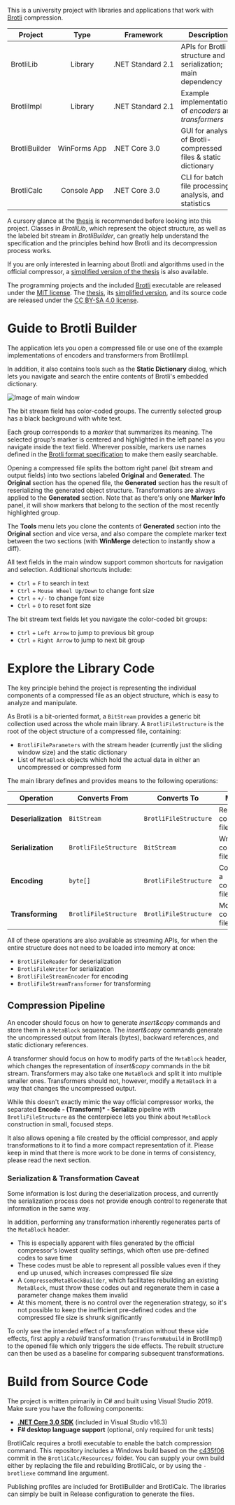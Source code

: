 This is a university project with libraries and applications that work with [Brotli](https://github.com/google/brotli) compression.

| Project | Type | Framework | Description |
| ------- | :--: | --------- | ----------- |
| BrotliLib | Library | .NET&nbsp;Standard&nbsp;2.1 | APIs for Brotli structure and serialization; main dependency |
| BrotliImpl | Library | .NET&nbsp;Standard&nbsp;2.1 | Example implementations of *encoders* and *transformers* |
| BrotliBuilder | WinForms&nbsp;App | .NET&nbsp;Core&nbsp;3.0 | GUI for analysis of Brotli-compressed files & static dictionary |
| BrotliCalc | Console&nbsp;App | .NET&nbsp;Core&nbsp;3.0 | CLI for batch file processing, analysis, and statistics |

A cursory glance at the [thesis](https://github.com/chylex/Brotli-Builder/blob/master/Paper/BrotliCompression.pdf) is recommended before looking into this project. Classes in *BrotliLib*, which represent the object structure, as well as the labeled bit stream in *BrotliBuilder*, can greatly help understand the specification and the principles behind how Brotli and its decompression process works.

If you are only interested in learning about Brotli and algorithms used in the official compressor, a [simplified version of the thesis](https://github.com/chylex/Brotli-Builder/blob/master/Paper/BrotliCompression-Simplified.pdf) is also available.

The programming projects and the included [Brotli](https://github.com/google/brotli) executable are released under the [MIT license](https://github.com/chylex/Brotli-Builder/blob/master/LICENSE). The [thesis](https://github.com/chylex/Brotli-Builder/blob/master/Paper/BrotliCompression.pdf), its [simplified version](https://github.com/chylex/Brotli-Builder/blob/master/Paper/BrotliCompression-Simplified.pdf), and its source code are released under the [CC BY-SA 4.0 license](https://github.com/chylex/Brotli-Builder/tree/master/Paper/LICENSE.md).

# Guide to Brotli Builder

The application lets you open a compressed file or use one of the example implementations of encoders and transformers from BrotliImpl.

In addition, it also contains tools such as the **Static Dictionary** dialog, which lets you navigate and search the entire contents of Brotli's embedded dictionary.

![Image of main window](https://repo.chylex.com/brotli-builder-markers.png)

The bit stream field has color-coded groups. The currently selected group has a black background with white text.

Each group corresponds to a *marker* that summarizes its meaning. The selected group's marker is centered and highlighted in the left panel as you navigate inside the text field. Wherever possible, markers use names defined in the [Brotli format specification](https://tools.ietf.org/html/rfc7932) to make them easily searchable.

Opening a compressed file splits the bottom right panel (bit stream and output fields) into two sections labeled **Original** and **Generated**. The **Original** section has the opened file, the **Generated** section has the result of reserializing the generated object structure. Transformations are always applied to the **Generated** section. Note that as there's only one **Marker Info** panel, it will show markers that belong to the section of the most recently highlighted group.

The **Tools** menu lets you clone the contents of **Generated** section into the **Original** section and vice versa, and also compare the complete marker text between the two sections (with **WinMerge** detection to instantly show a diff).

All text fields in the main window support common shortcuts for navigation and selection. Additional shortcuts include:

- `Ctrl` + `F` to search in text
- `Ctrl` + `Mouse Wheel Up/Down` to change font size
- `Ctrl` + `+/-` to change font size
- `Ctrl` + `0` to reset font size

The bit stream text fields let you navigate the color-coded bit groups:

- `Ctrl` + `Left Arrow` to jump to previous bit group
- `Ctrl` + `Right Arrow` to jump to next bit group

# Explore the Library Code

The key principle behind the project is representing the individual components of a compressed file as an object structure, which is easy to analyze and manipulate.

As Brotli is a bit-oriented format, a `BitStream` provides a generic bit collection used across the whole main library. A `BrotliFileStructure` is the root of the object structure of a compressed file, containing:
 - `BrotliFileParameters` with the stream header (currently just the sliding window size) and the static dictionary
 - List of `MetaBlock` objects which hold the actual data in either an uncompressed or compressed form

The main library defines and provides means to the following operations:

| Operation | Converts From | Converts To | Meaning |
| --------- | ------------- | ----------- | ------- |
| **Deserialization** | `BitStream` | `BrotliFileStructure` | Reading a compressed file structure |
| **Serialization** | `BrotliFileStructure` | `BitStream` | Writing a compressed file structure |
| **Encoding** | `byte[]` | `BrotliFileStructure` | Constructing a compressed file structure |
| **Transforming** | `BrotliFileStructure` | `BrotliFileStructure` | Modifying a compressed file structure |

All of these operations are also available as streaming APIs, for when the entire structure does not need to be loaded into memory at once:
 - `BrotliFileReader` for deserialization
 - `BrotliFileWriter` for serialization
 - `BrotliFileStreamEncoder` for encoding
 - `BrotliFileStreamTransformer` for transforming

## Compression Pipeline

An encoder should focus on how to generate *insert&copy* commands and store them in a `MetaBlock` sequence. The *insert&copy* commands generate the uncompressed output from literals (bytes), backward references, and static dictionary references.

A transformer should focus on how to modify parts of the `MetaBlock` header, which changes the representation of *insert&copy* commands in the bit stream. Transformers may also take one `MetaBlock` and split it into multiple smaller ones. Transformers should not, however, modify a `MetaBlock` in a way that changes the uncompressed output.

While this doesn't exactly mimic the way official compressor works, the separated **Encode - (Transform)\* - Serialize** pipeline with `BrotliFileStructure` as the centerpiece lets you think about `MetaBlock` construction in small, focused steps.

It also allows opening a file created by the official compressor, and apply transformations to it to find a more compact representation of it. Please keep in mind that there is more work to be done in terms of consistency, please read the next section.

### Serialization & Transformation Caveat

Some information is lost during the deserialization process, and currently the serialization process does not provide enough control to regenerate that information in the same way.

In addition, performing any transformation inherently regenerates parts of the `MetaBlock` header.

- This is especially apparent with files generated by the official compressor's lowest quality settings, which often use pre-defined codes to save time
- These codes must be able to represent all possible values even if they end up unused, which increases compressed file size
- A `CompressedMetaBlockBuilder`, which facilitates rebuilding an existing `MetaBlock`, must throw these codes out and regenerate them in case a parameter change makes them invalid
- At this moment, there is no control over the regeneration strategy, so it's not possible to keep the inefficient pre-defined codes and the compressed file size is shrunk significantly

To only see the intended effect of a transformation without these side effects, first apply a *rebuild* transformation (`TransformRebuild` in BrotliImpl) to the opened file which only triggers the side effects. The rebuilt structure can then be used as a baseline for comparing subsequent transformations.

# Build from Source Code

The project is written primarily in C# and built using Visual Studio 2019. Make sure you have the following components:

- **[.NET Core 3.0 SDK](https://dotnet.microsoft.com/download)** (included in Visual Studio v16.3)
- **F# desktop language support** (optional, only required for unit tests)

BrotliCalc requires a brotli executable to enable the batch compression command. This repository includes a Windows build based on the [c435f06](https://github.com/google/brotli/commit/c435f06) commit in the `BrotliCalc/Resources/` folder. You can supply your own build either by replacing the file and rebuilding BrotliCalc, or by using the `-brotliexe` command line argument.

Publishing profiles are included for BrotliBuilder and BrotliCalc. The libraries can simply be built in Release configuration to generate the files.
